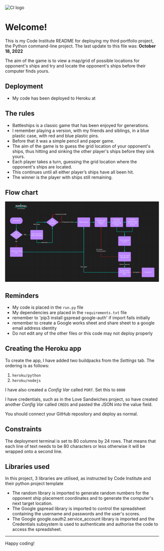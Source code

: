 ![CI logo](https://codeinstitute.s3.amazonaws.com/fullstack/ci_logo_small.png)

# Welcome!

This is my Code Institute README for deploying my third portfolio project, the Python command-line project. 
The last update to this file was: **October 18, 2022**

The aim of the game is to view a map/grid of possible locations for opponent's ships and try and locate the opponent's ships before their computer finds yours.

## Deployment
* My code has been deployed to Heroku at 

## The rules
- Battleships is a classic game that has been enjoyed for generations.
- I remember playing a version, with my friends and siblings, in a blue plastic case, with red and blue plastic pins.
- Before that it was a simple pencil and paper game. 
- The aim of the game is to guess the grid location of your opponent's ships, thus hitting and sinking the other player's ships before they sink yours. 
- Each player takes a turn, guessing the grid location where the opponent's ships are located. 
- This continues until all either player’s ships have all been hit. 
- The winner is the player with ships still remaining. 

## Flow chart

![Flow chart](docs/images/work-flow.PNG)


## Reminders

* My code is placed in the `run.py` file
* My dependencies are placed in the `requirements.txt` file
* remember to 'pip3 install gspread google-auth' if import fails initially
* remember to create a Google works sheet and share sheet to a google email address identity
* Do not edit any of the other files or this code may not deploy properly

## Creating the Heroku app

To create the app, I have added two buildpacks from the _Settings_ tab. The ordering is as follows:

1. `heroku/python`
2. `heroku/nodejs`

I have also created a _Config Var_ called `PORT`. Set this to `8000`

I have credentials, such as in the Love Sandwiches project, so have created another _Config Var_ called `CREDS` and pasted the JSON into the value field.

You should connect your GitHub repository and deploy as normal.

## Constraints

The deployment terminal is set to 80 columns by 24 rows. 
That means that each line of text needs to be 80 characters or less otherwise it will be wrapped onto a second line.

## Libraries used

In this project, 3 libraries are utilised, as instructed by Code Institute and their python project template

- The random library is imported to generate random numbers for the opponent ship placement coordinates and to generate the computer's next target location.
- The Google gspread library is imported to control the spreadsheet containing the username and passwords and the user's scores.
- The Google google.oauth2.service_account library is imported and the Credentials subsystem is used to authenticate and authorise the code to access the spreadsheet. 


-----
Happy coding!